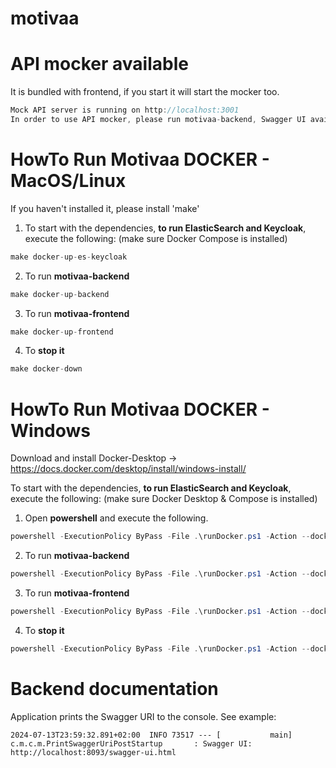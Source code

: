 # motivaa


# API mocker available
It is bundled with frontend, if you start it will start the mocker too.

```java
Mock API server is running on http://localhost:3001
In order to use API mocker, please run motivaa-backend, Swagger UI available at http://localhost:8093/v3/api-docs 
```
# HowTo Run Motivaa DOCKER - MacOS/Linux

If you haven't installed it, please install 'make'

1. To start with the dependencies, <b>to run ElasticSearch and Keycloak</b>, execute the following: (make sure Docker Compose is installed)

```c#
make docker-up-es-keycloak
```
2. To run <b>motivaa-backend</b>
```c#
make docker-up-backend
```
3. To run <b>motivaa-frontend</b>
```c#
make docker-up-frontend
```

4. To <b>stop it</b>
```c#
make docker-down
```
# HowTo Run Motivaa DOCKER - Windows

Download and install Docker-Desktop -> https://docs.docker.com/desktop/install/windows-install/

To start with the dependencies, <b>to run ElasticSearch and Keycloak</b>, execute the following: (make sure Docker Desktop & Compose is installed)

1. Open <b>powershell</b> and execute the following.

```c#
powershell -ExecutionPolicy ByPass -File .\runDocker.ps1 -Action --docker-up-es-keycloak
```

2. To run <b>motivaa-backend</b>
```c#
powershell -ExecutionPolicy ByPass -File .\runDocker.ps1 -Action --docker-up-backend
```

3. To run <b>motivaa-frontend</b>

```c#
powershell -ExecutionPolicy ByPass -File .\runDocker.ps1 -Action --docker-up-frontend
```

4. To <b>stop it</b>
```c#
powershell -ExecutionPolicy ByPass -File .\runDocker.ps1 -Action --docker-down
```
# Backend documentation
Application prints the Swagger URI to the console. See example: 
```log
2024-07-13T23:59:32.891+02:00  INFO 73517 --- [           main] c.m.c.m.PrintSwaggerUriPostStartup       : Swagger UI: http://localhost:8093/swagger-ui.html
```
